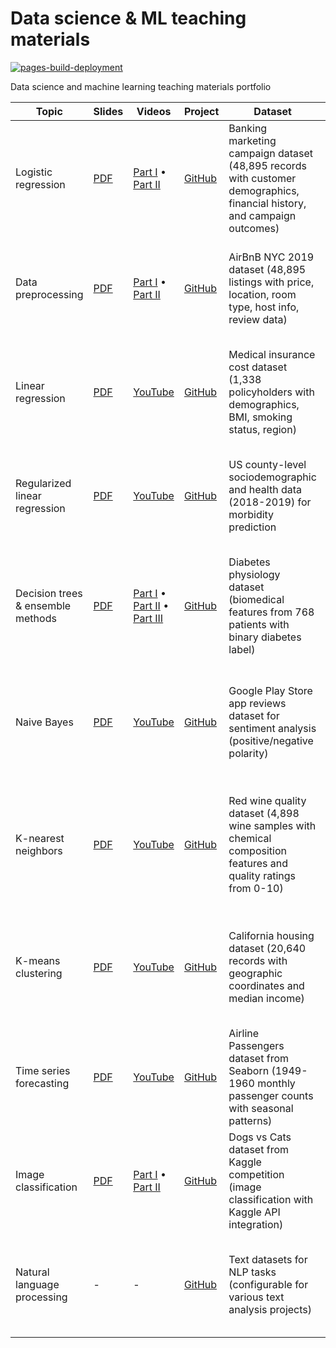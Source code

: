 # Data science & ML teaching materials

[![pages-build-deployment](https://github.com/gperdrizet/datascience-ML-teaching/actions/workflows/pages/pages-build-deployment/badge.svg)](https://github.com/gperdrizet/datascience-ML-teaching/actions/workflows/pages/pages-build-deployment)

Data science and machine learning teaching materials portfolio

| Topic | Slides | Videos | Project | Dataset | Tools/Libraries | Learning Goals |
|-------|--------|--------|---------|---------|----------------|----------------|
| Logistic regression | [PDF](slides/15-intro_to_ML-logistic_regression.pdf) | [Part I](https://youtu.be/vdCOt6sx6OQ?si=8ZzY3eEhXjovjAKG) • [Part II](https://youtu.be/1E2v33ZJ5HY?si=6IcjKWLUFNCqmcws) | [GitHub](https://github.com/gperdrizet/logistic-regression) | Banking marketing campaign dataset (48,895 records with customer demographics, financial history, and campaign outcomes) | Python, pandas, scikit-learn, matplotlib, seaborn, numpy | Binary classification, hyperparameter optimization with GridSearchCV, confusion matrix analysis, threshold tuning |
| Data preprocessing | [PDF](slides/17-EDA.pdf) | [Part I](https://youtu.be/28oflJeJMqI?si=4fKv8NjJo_rFm8DG) • [Part II](https://youtu.be/cQxeS6ZXxzs?si=1RyCOK2orwGEu_kU) | [GitHub](https://github.com/gperdrizet/data-preprocessing) | AirBnB NYC 2019 dataset (48,895 listings with price, location, room type, host info, review data) | Python, pandas, numpy, matplotlib, seaborn, scikit-learn, scipy | Data cleaning, statistical analysis, feature relationships with Chi-squared and Kruskal-Wallis tests, missing value imputation, categorical encoding, Box-Cox transformation |
| Linear regression | [PDF](slides/19-linear_regression.pdf) | [YouTube](https://youtu.be/HvAni4pZ5-g?si=TEXJrDvbelkTJIYl) | [GitHub](https://github.com/gperdrizet/linear-regression) | Medical insurance cost dataset (1,338 policyholders with demographics, BMI, smoking status, region) | Python, pandas, numpy, scikit-learn, matplotlib, seaborn | Linear relationships, least squares estimation, feature engineering, polynomial features, model evaluation metrics, class imbalance with over-sampling |
| Regularized linear regression | [PDF](slides/19-linear_regression.pdf) | [YouTube](https://youtu.be/HvAni4pZ5-g?si=TEXJrDvbelkTJIYl) | [GitHub](https://github.com/gperdrizet/regularized-linear-regression) | US county-level sociodemographic and health data (2018-2019) for morbidity prediction | Python, pandas, numpy, scikit-learn, matplotlib, seaborn | Ridge and Lasso regression (L1/L2 regularization), overfitting prevention, hyperparameter tuning, polynomial feature engineering, bias-variance tradeoff |
| Decision trees & ensemble methods | [PDF](slides/21-decision_trees.pdf) | [Part I](https://youtu.be/YjkMOjdJiQI?si=q3CYZk7zM5MIcUhX) • [Part II](https://youtu.be/zILRAjkr7SU?si=hbBLTHpKgdGKZcvN) • [Part III](https://youtu.be/0onoMLVzKWE?si=pHhTKM5vl9nRTBZj) | [GitHub](https://github.com/gperdrizet/decisiontrees-ensemble-methods) | Diabetes physiology dataset (biomedical features from 768 patients with binary diabetes label) | Python, pandas, scikit-learn, matplotlib | Decision tree construction & pruning techniques, overfitting mitigation, ensemble methods feature importance, tree visualization, hyperparameter optimization |
| Naive Bayes | [PDF](slides/23-naive_Bayes.pdf) | [YouTube](https://youtu.be/hWGyUHFztiA?si=Nu-he-7r0kT3pmxh) | [GitHub](https://github.com/gperdrizet/naive-bayes) | Google Play Store app reviews dataset for sentiment analysis (positive/negative polarity) | Python, pandas, numpy, scikit-learn, NLTK, matplotlib, seaborn, scipy | Text preprocessing with lemmatization, multiple Naive Bayes variants comparison, dimensionality reduction with PCA and Feature Agglomeration, cross-validation, NLP techniques |
| K-nearest neighbors | [PDF](slides/13-KNN.pdf) | [YouTube](https://youtu.be/zQe6WRLFYkE?si=qXzd8Y8e2qTdoWKe) | [GitHub](https://github.com/gperdrizet/k-nearest-neighbors) | Red wine quality dataset (4,898 wine samples with chemical composition features and quality ratings from 0-10) | Python, pandas, numpy, scikit-learn, matplotlib | Distance metrics (Euclidean, Manhattan), k-value selection, nearest neighbor voting, model performance evaluation with classification/regression metrics, computational complexity considerations |
| K-means clustering | [PDF](slides/25-unsupervised_learning.pdf) | [YouTube](https://youtu.be/szy8kSvOxSI?si=BM_qFisqGCpZ5xgX) | [GitHub](https://github.com/gperdrizet/k-means) | California housing dataset (20,640 records with geographic coordinates and median income) | Python, pandas, scikit-learn, numpy, matplotlib, seaborn, plotly | Unsupervised learning, clustering algorithms for market segmentation, geographic data visualization, supervised classification for cluster prediction, 2D and 3D visualization |
| Time series forecasting | [PDF](slides/26-time_series_forecasting.pdf) | [YouTube](https://youtu.be/I2NOt6HUMp4?si=zyzKRrIrR3SQmJrM) | [GitHub](https://github.com/gperdrizet/time-series) | Airline Passengers dataset from Seaborn (1949-1960 monthly passenger counts with seasonal patterns) | Python, pandas, numpy, matplotlib, seaborn, scikit-learn, pmdarima, statsmodels, scipy | Time series analysis, stationarity testing, baseline models, ARIMA modeling with auto_arima, TimeSeriesSplit validation, trend and seasonality analysis |
| Image classification | [PDF](slides/27-deep_learning_partI.pdf) | [Part I](https://youtu.be/Ml5LepY-Uk4?si=XTAe7FhfW1o0zHJb) • [Part II](slides/28-deep_learning_partII.pdf) | [GitHub](https://github.com/gperdrizet/image-classification) | Dogs vs Cats dataset from Kaggle competition (image classification with Kaggle API integration) | Python, TensorFlow/Keras, numpy, matplotlib, kaggle API, PIL/OpenCV | Convolutional Neural Networks, deep learning, image preprocessing, model training with GPU, Kaggle API usage, binary image classification |
| Natural language processing | - | - | [GitHub](https://github.com/gperdrizet/natural-language-processing) | Text datasets for NLP tasks (configurable for various text analysis projects) | Python, pandas, numpy, scikit-learn, matplotlib, seaborn, NLTK, spaCy | Text preprocessing, tokenization, TF-IDF vectorization, sentiment analysis, word embeddings, NLP pipeline development, text classification techniques |